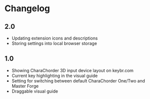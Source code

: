 # Changelog

## 2.0

- Updating extension icons and descriptions
- Storing settings into local browser storage

## 1.0

- Showing CharaChorder 3D input device layout on keybr.com
- Current key highlighting in the visual guide
- Setting for switching between default CharaChorder One/Two and Master Forge
- Draggable visual guide
